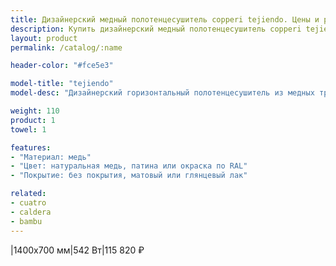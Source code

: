 ```yaml
---
title: Дизайнерский медный полотенцесушитель copperi tejiendo. Цены и размеры.
description: Купить дизайнерский медный полотенцесушитель copperi tejiendo в Москве по цене производителя.
layout: product
permalink: /catalog/:name

header-color: "#fce5e3"

model-title: "tejiendo"
model-desc: "Дизайнерский горизонтальный полотенцесушитель из медных труб. Мы обязательно когда-нибудь придумаем крутое описание для этой модели, но сейчас совсем не до того. Посмотрите пока на картинки, всё и так понятно. А если не понятно, позвоните нам и мы всё расскажем. Или напишите, если не любите звонить."

weight: 110
product: 1
towel: 1

features:
- "Материал: медь"
- "Цвет: натуральная медь, патина или окраска по RAL"
- "Покрытие: без покрытия, матовый или глянцевый лак"

related:
- cuatro
- caldera
- bambu
---
```

|1400x700 мм|542 Вт|115 820 ₽